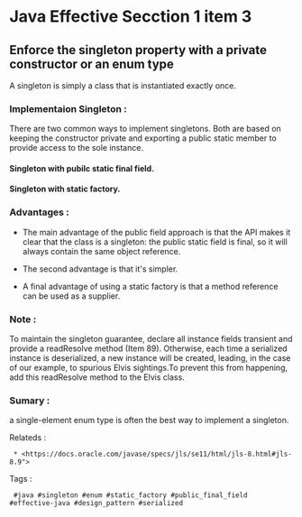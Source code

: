 # Java Effective Secction 1 item 3

## Enforce the singleton property with a private constructor or an enum type

A singleton is simply a class that is instantiated exactly once.

### Implementaion Singleton :

There are two common ways to implement singletons. Both are based on
keeping the constructor private and exporting a public static member to provide
access to the sole instance.

#### Singleton with pubilc static final field.


#### Singleton with static factory.






### Advantages :

 * The main advantage of the public field approach is that the API makes it clear that the class is a singleton: the public static field is final, so it will always contain the same object reference.

 * The second advantage is that it's simpler.

 * A final advantage of using a static factory is that a method reference can be used as a supplier.





### Note :

To maintain the singleton guarantee, declare all instance fields transient and provide a readResolve method (Item 89). Otherwise, each time a serialized instance is deserialized, a new instance will be created, leading, in the case of our example, to spurious Elvis sightings.To prevent this from happening, add this readResolve method to the Elvis class.




### Sumary :
a single-element enum type is often the best way to implement a singleton.

Relateds : 
```
 * <https://docs.oracle.com/javase/specs/jls/se11/html/jls-8.html#jls-8.9">
```
Tags :
```
 #java #singleton #enum #static_factory #public_final_field #effective-java #design_pattern #serialized  
```
